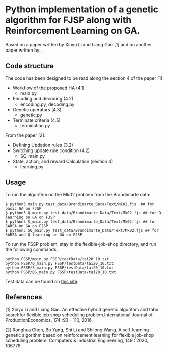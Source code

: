 # Python implementation of a genetic algorithm for FJSP along with Reinforcement Learning on GA.

Based on a paper written by Xinyu Li and Liang Gao [1] and on another paper written by .


## Code structure

The code has been designed to be read along the section 4 of the paper [1].

- Workflow of the proposed HA (4.1)
    - main.py
- Encoding and decoding (4.2)
    - encoding.py, decoding.py
- Genetic operators (4.3)
    - genetic.py
- Terminate criteria (4.5)
    - termination.py

From the paper [2].

- Defining Updation rules (3.2)
- Switching update rule condition (4.2)
    - SQ_main.py
- State, action, and reward Calculation (section 4)
    - learning.py

## Usage

To run the algorithm on the Mk02 problem from the Brandimarte data:

```
$ python3 main.py test_data/Brandimarte_Data/Text/Mk02.fjs  ## for basic GA on FJSP
$ python3 Q_main.py test_data/Brandimarte_Data/Text/Mk02.fjs ## for Q-learning on GA on FJSP
$ python3 S_main.py test_data/Brandimarte_Data/Text/Mk02.fjs ## for SARSA on GA on FJSP
$ python3 SQ_main.py test_data/Brandimarte_Data/Text/Mk02.fjs ## for SARSA and Q-learning on GA on FJSP
```

To run the FSSP problem, stay in the flexible-job-shop directory, and run the following commands.

```
python FSSP/main.py FSSP/testData/tai20_10.txt
python FSSP/Q_main.py FSSP/testData/tai20_10.txt
python FSSP/S_main.py FSSP/testData/tai20_10.txt
python FSSP/QS_main.py FSSP/testData/tai20_10.txt
```

Test data can be found on [this site](http://people.idsia.ch/~monaldo/fjsp.html).

## References 

[1] Xinyu Li and Liang Gao. An effective hybrid genetic algorithm and tabu searchfor  flexible  job  shop  scheduling  problem.International  Journal  of  ProductionEconomics, 174 :93 – 110, 2016

[2] Ronghua Chen, Bo Yang, Shi Li and Shilong Wang. A self-learning genetic algorithm based on reinforcement learning for flexible job-shop scheduling problem. Computers & Industrial Engineering, 149 : 2020, 106778
